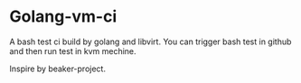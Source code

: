 Golang-vm-ci
========

A bash test ci build by golang and libvirt. You can trigger bash test in github and then run test in kvm mechine.

Inspire by beaker-project.